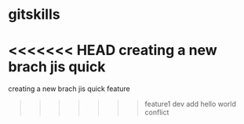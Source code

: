 # gitskills
<<<<<<< HEAD
creating a new brach jis quick
=======
creating a new brach jis quick
feature
>>>>>>> feature1
dev add
hello world
conflict
